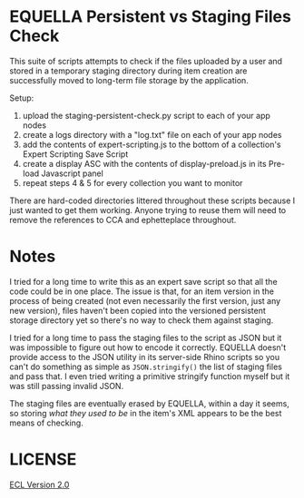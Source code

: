 # EQUELLA Persistent vs Staging Files Check

This suite of scripts attempts to check if the files uploaded by a user and stored in a temporary staging directory during item creation are successfully moved to long-term file storage by the application.

Setup:

1. upload the staging-persistent-check.py script to each of your app nodes
2. create a logs directory with a "log.txt" file on each of your app nodes
3. add the contents of expert-scripting.js to the bottom of a collection's Expert Scripting Save Script
4. create a display ASC with the contents of display-preload.js in its Pre-load Javascript panel
5. repeat steps 4 & 5 for every collection you want to monitor

There are hard-coded directories littered throughout these scripts because I just wanted to get them working. Anyone trying to reuse them will need to remove the references to CCA and ephetteplace throughout.

# Notes

I tried for a long time to write this as an expert save script so that all the code could be in one place. The issue is that, for an item version in the process of being created (not even necessarily the first version, just any new version), files haven't been copied into the versioned persistent storage directory yet so there's no way to check them against staging.

I tried for a long time to pass the staging files to the script as JSON but it was impossible to figure out how to encode it correctly. EQUELLA doesn't provide access to the JSON utility in its server-side Rhino scripts so you can't do something as simple as `JSON.stringify()` the list of staging files and pass that. I even tried writing a primitive stringify function myself but it was still passing invalid JSON.

The staging files are eventually erased by EQUELLA, within a day it seems, so storing _what they used to be_ in the item's XML appears to be the best means of checking.

# LICENSE

[ECL Version 2.0](https://opensource.org/licenses/ECL-2.0)
